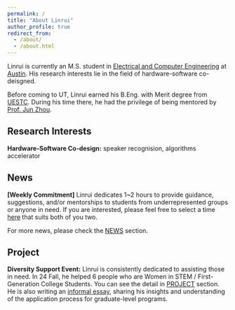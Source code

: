 ```yaml
---
permalink: /
title: "About Linrui"
author_profile: true
redirect_from: 
  - /about/
  - /about.html
---
```


Linrui is currently an M.S. student in [Electrical and Computer Engineering](https://www.ece.utexas.edu/) at [Austin](https://www.utexas.edu/). His research interests lie in the field of hardware-software co-deisgned.

Before coming to UT, Linrui earned his B.Eng. with Merit degree from [UESTC](https://en.uestc.edu.cn/). During his time there, he had the privilege of being mentored by [Prof. Jun Zhou](https://scholar.google.com.sg/citations?user=kWeqfrMAAAAJ&hl=en).

## Research Interests
**Hardware-Software Co-design:** speaker recognision, algorithms accelerator

## News
**[Weekly Commitment]** Linrui dedicates 1~2 hours to provide guidance, suggestions, and/or mentorships to students from underrepresented groups or anyone in need. If you are interested, please feel free to select a time [here](https://calendly.com/larry-jiang/workshop) that suits both of you two.

For more news, please check the [NEWS](/news_project) section.

## Project
**Diversity Support Event:** Linrui is consistently dedicated to assisting those in need. In 24 Fall, he helped 6 people who are Women in STEM / First-Generation College Students. You can see the detail in [PROJECT](/project) section. He is also writing an [informal essay](https://docs.google.com/document/d/1XXsCO7LnadLOLIzZ5qfGPFeeOjK2m0QJN1Ybp2HRZb4/edit?usp=sharing), sharing his insights and understanding of the application process for graduate-level programs.